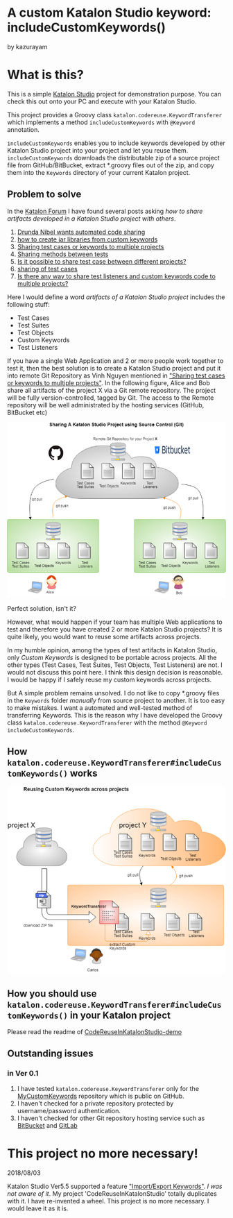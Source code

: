 A custom Katalon Studio keyword: includeCustomKeywords()
====

by kazurayam

# What is this?

This is a simple [Katalon Studio](https://www.katalon.com/) project for demonstration purpose.
You can check this out onto your PC and execute with your Katalon Studio.

This project provides a Groovy class `katalon.codereuse.KeywordTransferer` which
implements a method `includeCustomKeywords` with `@Keyword` annotation.

`includeCustomKeywords` enables you
to include keywords developed by other Katalon Studio project into your project and let you reuse them. `includeCustomKeywords` downloads the distributable zip of a source project file from GitHub/BitBucket, extract \*.groovy files out of the zip, and copy them into the `Keywords` directory of your current Katalon project.

## Problem to solve

In the [Katalon Forum](https://forum.katalon.com/discussions) I have found several posts asking *how to share artifacts developed in a Katalon Studio project with others*.

1. [Drunda Nibel wants automated code sharing](https://forum.katalon.com/discussion/comment/19738)
2. [how to create jar libraries from custom keywords](https://forum.katalon.com/discussion/8518/how-to-create-jar-libraries-from-custom-keywords?new=1)
3. [Sharing test cases or keywords to multiple projects](https://forum.katalon.com/discussion/5343/sharing-test-cases-or-keywords-to-multiple-projects)
3. [Sharing methods between tests](https://forum.katalon.com/discussion/2159/sharing-methods-between-tests)
4. [Is it possible to share test case between different projects?](https://forum.katalon.com/discussion/2104/is-it-possible-to-share-test-case-between-different-projects)
5. [sharing of test cases](https://forum.katalon.com/discussion/7432/sharing-of-test-cases)
6. [Is there any way to share test listeners and custom keywords code to multiple projects?](https://forum.katalon.com/discussion/6063/is-there-any-way-to-share-test-listeners-and-custom-keywords-code-to-multiple-projects)

Here I would define a word *artifacts of a Katalon Studio project* includes the following stuff:

- Test Cases
- Test Suites
- Test Objects
- Custom Keywords
- Test Listeners

If you have a single Web Application and 2 or more people work together to test it, then the best solution is to create a Katalon Studio project and put it into remote Git Repository as Vinh Nguyen mentioned in ["Sharing test cases or keywords to multiple projects"](https://forum.katalon.com/discussion/5343/sharing-test-cases-or-keywords-to-multiple-projects). In the following figure, Alice and Bob share all artifacts of the project X via a Git remote repository. The project will be fully version-controlled, tagged by Git. The access to the Remote repository will be well administrated by the hosting services (GitHub, BitBucket etc)

![Sharing project by remote Git repository](https://github.com/kazurayam/CodeReuseInKatalonStudio/blob/master/docs/Sharing%20project%20by%20remote%20Git%20repository.png)

Perfect solution, isn't it?

However, what would happen if your team has multiple Web applications to test and therefore you have created 2 or more Katalon Studio projects? It is quite likely, you would want to reuse some artifacts across projects.

In my humble opinion, among the types of test artifacts in Katalon Studio, only *Custom Keywords* is designed to be portable across projects. All the other types (Test Cases, Test Suites, Test Objects, Test Listeners) are not. I would not discuss this point here. I think this design decision is reasonable. I would be happy if I safely reuse my custom keywords across projects.

But A simple problem remains unsolved. I do not like to copy \*.groovy files in the `Keywords` folder *manually* from source project to another. It is too easy to make mistakes. I want a automated and well-tested method of transferring Keywords. This is the reason why I have developed the Groovy class `katalon.codereuse.KeywordTransferer` with the method `@Keyword includeCustomKeywords`.

## How `katalon.codereuse.KeywordTransferer#includeCustomKeywords()` works

![Reusing Custom Keywords across projects](https://github.com/kazurayam/CodeReuseInKatalonStudio/blob/master/docs/Reusing%20Custom%20Keywords%20across%20projects.png)

## How you should use `katalon.codereuse.KeywordTransferer#includeCustomKeywords()` in your Katalon project

Please read the readme of [CodeReuseInKatalonStudio-demo](https://github.com/kazurayam/CodeReuseInKatalonStudio-demo)

## Outstanding issues

### in Ver 0.1

1. I have tested `katalon.codereuse.KeywordTransferer` only for the [MyCustomKeywords](https://github.com/kazurayam/MyCustomKeywords) repository which is public on GitHub.
2. I haven't checked for a private repository protected by username/password authentication.
2. I haven't checked for other Git repository hosting service such as [BitBucket](https://bitbucket.org/) and [GitLab](https://about.gitlab.com/)

# This project no more necessary!

2018/08/03

Katalon Studio Ver5.5 supported a feature ["Import/Export Keywords"](https://docs.katalon.com/pages/viewpage.action?pageId=13698840). *I was not aware of it*. My project 'CodeReuseInKatalonStudio' totally duplicates with it. I have re-invented a wheel. This project is no more necessary. I would leave it as it is.
